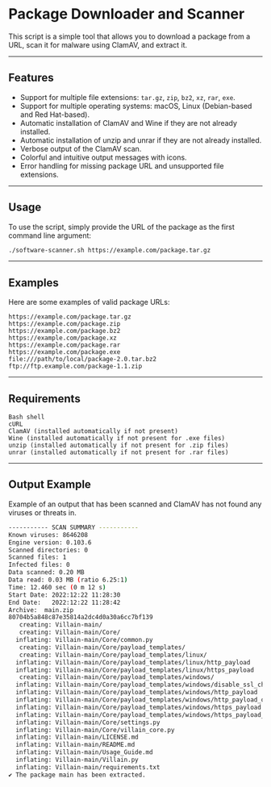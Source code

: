 # Package Downloader and Scanner

This script is a simple tool that allows you to download a package from a URL, scan it for malware using ClamAV, and extract it.

---

## Features

- Support for multiple file extensions: `tar.gz`, `zip`, `bz2`, `xz`, `rar`, `exe`.
- Support for multiple operating systems: macOS, Linux (Debian-based and Red Hat-based).
- Automatic installation of ClamAV and Wine if they are not already installed.
- Automatic installation of unzip and unrar if they are not already installed.
- Verbose output of the ClamAV scan.
- Colorful and intuitive output messages with icons.
- Error handling for missing package URL and unsupported file extensions.

---

## Usage

To use the script, simply provide the URL of the package as the first command line argument:

```bash
./software-scanner.sh https://example.com/package.tar.gz
```

---

## Examples

Here are some examples of valid package URLs:

    https://example.com/package.tar.gz
    https://example.com/package.zip
    https://example.com/package.bz2
    https://example.com/package.xz
    https://example.com/package.rar
    https://example.com/package.exe
    file:///path/to/local/package-2.0.tar.bz2
    ftp://ftp.example.com/package-1.1.zip

---

## Requirements

    Bash shell
    cURL
    ClamAV (installed automatically if not present)
    Wine (installed automatically if not present for .exe files)
    unzip (installed automatically if not present for .zip files)
    unrar (installed automatically if not present for .rar files)

---

## Output Example

Example of an output that has been scanned and ClamAV has not found any viruses or threats in.

```bash
----------- SCAN SUMMARY -----------
Known viruses: 8646208
Engine version: 0.103.6
Scanned directories: 0
Scanned files: 1
Infected files: 0
Data scanned: 0.20 MB
Data read: 0.03 MB (ratio 6.25:1)
Time: 12.460 sec (0 m 12 s)
Start Date: 2022:12:22 11:28:30
End Date:   2022:12:22 11:28:42
Archive:  main.zip
80704b5a848c87e35814a2dc4d0a30a6cc7bf139
   creating: Villain-main/
   creating: Villain-main/Core/
  inflating: Villain-main/Core/common.py  
   creating: Villain-main/Core/payload_templates/
   creating: Villain-main/Core/payload_templates/linux/
  inflating: Villain-main/Core/payload_templates/linux/http_payload  
  inflating: Villain-main/Core/payload_templates/linux/https_payload  
   creating: Villain-main/Core/payload_templates/windows/
  inflating: Villain-main/Core/payload_templates/windows/disable_ssl_check  
  inflating: Villain-main/Core/payload_templates/windows/http_payload  
  inflating: Villain-main/Core/payload_templates/windows/http_payload_outfile  
  inflating: Villain-main/Core/payload_templates/windows/https_payload  
  inflating: Villain-main/Core/payload_templates/windows/https_payload_outfile  
  inflating: Villain-main/Core/settings.py  
  inflating: Villain-main/Core/villain_core.py  
  inflating: Villain-main/LICENSE.md  
  inflating: Villain-main/README.md  
  inflating: Villain-main/Usage_Guide.md  
  inflating: Villain-main/Villain.py  
  inflating: Villain-main/requirements.txt  
✔ The package main has been extracted.
```
